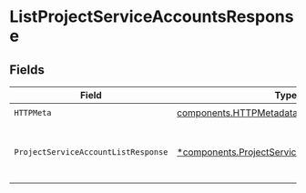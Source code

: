 # ListProjectServiceAccountsResponse


## Fields

| Field                                                                                                         | Type                                                                                                          | Required                                                                                                      | Description                                                                                                   |
| ------------------------------------------------------------------------------------------------------------- | ------------------------------------------------------------------------------------------------------------- | ------------------------------------------------------------------------------------------------------------- | ------------------------------------------------------------------------------------------------------------- |
| `HTTPMeta`                                                                                                    | [components.HTTPMetadata](../../models/components/httpmetadata.md)                                            | :heavy_check_mark:                                                                                            | N/A                                                                                                           |
| `ProjectServiceAccountListResponse`                                                                           | [*components.ProjectServiceAccountListResponse](../../models/components/projectserviceaccountlistresponse.md) | :heavy_minus_sign:                                                                                            | Project service accounts listed successfully.                                                                 |